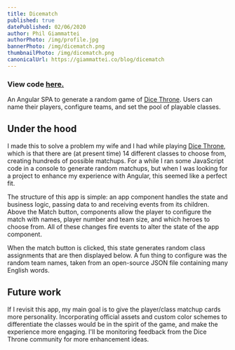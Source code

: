 ```yaml
---
title: Dicematch
published: true
datePublished: 02/06/2020
author: Phil Giammattei
authorPhoto: /img/profile.jpg
bannerPhoto: /img/dicematch.png
thumbnailPhoto: /img/dicematch.png
canonicalUrl: https://giammattei.co/blog/dicematch
---
```


### View code [here.](https://github.com/philgiammattei/dicematch)

An Angular SPA to generate a random game of [Dice Throne](https://www.facebook.com/DiceThrone/). Users can name their players, configure teams, and set the pool of playable classes.

## Under the hood

I made this to solve a problem my wife and I had while playing [Dice Throne](https://www.facebook.com/DiceThrone/), which is that there are (at present time) 14 different classes to choose from, creating hundreds of possible matchups. For a while I ran some JavaScript code in a console to generate random matchups, but when I was looking for a project to enhance my experience with Angular, this seemed like a perfect fit.

The structure of this app is simple: an app component handles the state and business logic, passing data to and receiving events from its children. Above the Match button, components allow the player to configure the match with names, player number and team size, and which heroes to choose from. All of these changes fire events to alter the state of the app component.

When the match button is clicked, this state generates random class assignments that are then displayed below. A fun thing to configure was the random team names, taken from an open-source JSON file containing many English words.

## Future work

If I revisit this app, my main goal is to give the player/class matchup cards more personality. Incorporating official assets and custom color schemes to differentiate the classes would be in the spirit of the game, and make the experience more engaging. I'll be monitoring feedback from the Dice Throne community for more enhancement ideas.
